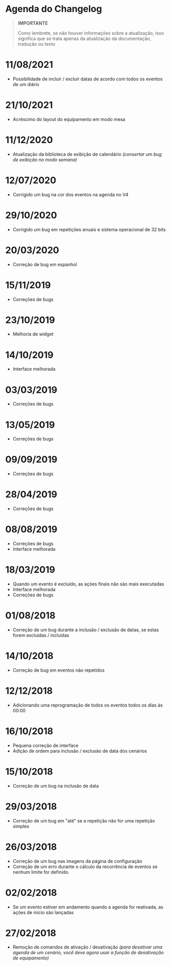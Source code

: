 # Agenda do Changelog

>**IMPORTANTE**
>
>Como lembrete, se não houver informações sobre a atualização, isso significa que se trata apenas da atualização da documentação, tradução ou texto

# 11/08/2021

- Possibilidade de incluir / excluir datas de acordo com todos os eventos de um diário 

# 21/10/2021

- Acréscimo do layout do equipamento em modo mesa

# 11/12/2020

- Atualização da biblioteca de exibição de calendário *(consertar um bug de exibição no modo semana)*

# 12/07/2020

- Corrigido um bug na cor dos eventos na agenda no V4

# 29/10/2020

- Corrigido um bug em repetições anuais e sistema operacional de 32 bits

# 20/03/2020

- Correção de bug em espanhol

# 15/11/2019

- Correções de bugs

# 23/10/2019

- Melhoria de widget

# 14/10/2019

- Interface melhorada

# 03/03/2019

- Correções de bugs

# 13/05/2019

- Correções de bugs

# 09/09/2019

- Correções de bugs

# 28/04/2019

- Correções de bugs

# 08/08/2019

- Correções de bugs
- Interface melhorada

# 18/03/2019

- Quando um evento é excluído, as ações finais não são mais executadas
- Interface melhorada
- Correções de bugs

# 01/08/2018

- Correção de um bug durante a inclusão / exclusão de datas, se estas forem excluídas / incluídas

# 14/10/2018

- Correção de bug em eventos não repetidos

# 12/12/2018

- Adicionando uma reprogramação de todos os eventos todos os dias às 00:00

# 16/10/2018

- Pequena correção de interface
- Adição de ordem para inclusão / exclusão de data dos cenários

# 15/10/2018

- Correção de um bug na inclusão de data

# 29/03/2018

- Correção de um bug em "até" se a repetição não for uma repetição simples

# 26/03/2018

- Correção de um bug nas imagens da página de configuração
- Correção de um erro durante o cálculo da recorrência de eventos se nenhum limite for definido.

# 02/02/2018

- Se um evento estiver em andamento quando a agenda for reativada, as ações de início são lançadas

# 27/02/2018

-	Remoção de comandos de ativação / desativação *(para desativar uma agenda de um cenário, você deve agora usar a função de desativação de equipamento)*

